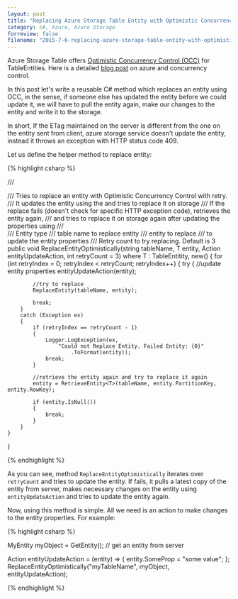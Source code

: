 ```yaml
---
layout: post
title: "Replacing Azure Storage Table Entity with Optimistic Concurrency"
category: c#, Azure, Azure Storage
forreview: false
filename: "2015-7-6-replacing-azure-storage-table-entity-with-optimistic-concurrency.md"
---
```


Azure Storage Table offers [Optimistic Concurrency Control (OCC)](https://en.wikipedia.org/wiki/Optimistic_concurrency_control) for TableEntities. Here is a detailed [blog post](http://azure.microsoft.com/blog/2014/09/08/managing-concurrency-in-microsoft-azure-storage-2/) on azure and concurrency control.

In this post let's write a reusable C# method which replaces an entity using OCC, in the sense, if someone else has updated the entity before we could update it, we will have to pull the entity again, make our changes to the entity and write it to the storage.

In short, If the ETag maintained on the server is different from the one on the entity sent from client, azure storage service doesn't update the entity, instead it throws an exception with HTTP status code 409.

Let us define the helper method to replace entity:

{% highlight csharp %}

/// <summary>
/// Tries to replace an entity with Optimistic Concurrency Control with retry.
/// It updates the entity using the <see cref="entityUpdateAction"/> and tries to replace it on storage
/// If the replace fails (doesn't check for specific HTTP exception code), retrieves the entity again,
/// and tries to replace it on storage again after updating the properties using <see cref="entityUpdateAction"/>
/// </summary>
/// <typeparam name="T">Entity type</typeparam>
/// <param name="tableName">table name to replace entity</param>
/// <param name="entity">entity to replace</param>
/// <param name="entityUpdateAction"><see cref="Action"/> to update the entity properties</param>
/// <param name="retryCount">Retry count to try replacing. Default is 3</param>
public void ReplaceEntityOptimistically<T>(string tableName, T entity, Action<T> entityUpdateAction, int retryCount = 3)
    where T : TableEntitity, new()
	{
    for (int retryIndex = 0; retryIndex < retryCount; retryIndex++)
    {
        try
        {
            //update entity properties
            entityUpdateAction(entity);

            //try to replace
            ReplaceEntity(tableName, entity);

            break;
        }
        catch (Exception ex)
        {
            if (retryIndex == retryCount - 1)
            {
                Logger.LogException(ex,
                    "Could not Replace Entity. Failed Entity: {0}"
                        .ToFormat(entity));
                break;
            }

            //retrieve the entity again and try to replace it again
            entity = RetrieveEntity<T>(tableName, entity.PartitionKey, entity.RowKey);

            if (entity.IsNull())
            {
                break;
            }
        }
    }
}
		
{% endhighlight %}

As you can see, method `ReplaceEntityOptimistically` iterates over `retryCount` and tries to update the entity. If fails, it pulls a latest copy of the entity from server, makes necessary changes on the entity using `entityUpdateAction` and tries to update the entity again.

Now, using this method is simple. All we need is an action to make changes to the entity properties. For example:

{% highlight csharp %}

MyEntity myObject = GetEntity(); // get an entity from server

Action<MyEntity> entityUpdateAction = (entity) => { entity.SomeProp = "some value"; };
ReplaceEntityOptimistically("myTableName", myObject, entityUpdateAction);

{% endhighlight %}